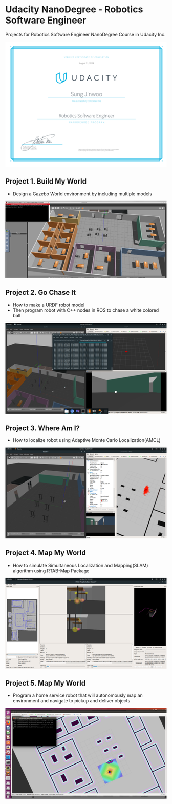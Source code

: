 # Udacity NanoDegree - Robotics Software Engineer

Projects for Robotics Software Engineer NanoDegree Course in Udacity Inc.

![certification](img/certification.png)

## Project 1. Build My World

- Design a Gazebo World environment by including multiple models

![project1_image](project/project1/images/project1_output.png)

## Project 2. Go Chase It

- How to make a URDF robot model
- Then program robot with C++ nodes in ROS to chase a white colored ball

![project2_image](project/project2/images/project2_output.png)

## Project 3. Where Am I?

- How to localize robot using Adaptive Monte Carlo Localization(AMCL)

![project3_image](project/project3/images/project3_output.png)

## Project 4. Map My World

- How to simulate Simultaneous Localization and Mapping(SLAM) algorithm using RTAB-Map Package

![project4_image](project/project4/images/project4_RTAB_DB_viewer.png)

## Project 5. Map My World

- Program a home service robot that will autonomously map an environment and navigate to pickup and deliver objects

![project5_image](project/project5/images/home_service.png)
